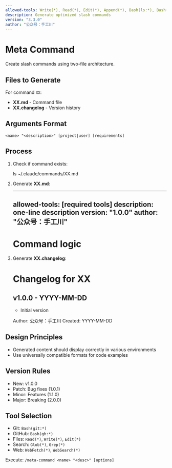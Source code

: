 ```yaml
---
allowed-tools: Write(*), Read(*), Edit(*), Append(*), Bash(ls:*), Bash(date:*)
description: Generate optimized slash commands
version: "3.3.0"
author: "公众号：手工川"
---
```


# Meta Command

Create slash commands using two-file architecture.

## Files to Generate

For command `XX`:
- **XX.md** - Command file
- **XX.changelog** - Version history

## Arguments Format
`<name> "<description>" [project|user] [requirements]`

## Process

1. Check if command exists:

    ls ~/.claude/commands/XX.md

2. Generate **XX.md**:

    ---
    allowed-tools: [required tools]
    description: one-line description
    version: "1.0.0"
    author: "公众号：手工川"
    ---
    # Command logic

3. Generate **XX.changelog**:

    # Changelog for XX
    
    ## v1.0.0 - YYYY-MM-DD
    - Initial version
    
    Author: 公众号：手工川
    Created: YYYY-MM-DD

## Design Principles

- Generated content should display correctly in various environments
- Use universally compatible formats for code examples

## Version Rules
- New: v1.0.0
- Patch: Bug fixes (1.0.1)
- Minor: Features (1.1.0)
- Major: Breaking (2.0.0)

## Tool Selection
- Git: `Bash(git:*)`
- GitHub: `Bash(gh:*)`
- Files: `Read(*)`, `Write(*)`, `Edit(*)`
- Search: `Glob(*)`, `Grep(*)`
- Web: `WebFetch(*)`, `WebSearch(*)`

Execute: `/meta-command <name> "<desc>" [options]`